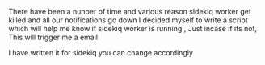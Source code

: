 There have been a nunber of time and various reason sidekiq worker get killed and all our notifications go down
I decided myself to write a script which will help me know if sidekiq worker is running , Just incase if its not, This will trigger me a email

I have written it for sidekiq you can change accordingly